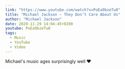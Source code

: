 ```yaml
---
link: "https://www.youtube.com/watch?v=PoEa9bzeTu0"
title: "Michael Jackson – They Don’t Care About Us"
author: "Michael Jackson"
date: 2020-11-29 14:04:45+0200
youtube: PoEa9bzeTu0
tags:
  - Music
  - YouTube
  - Video
---
```


Michael's music ages surprisingly well ❤️
